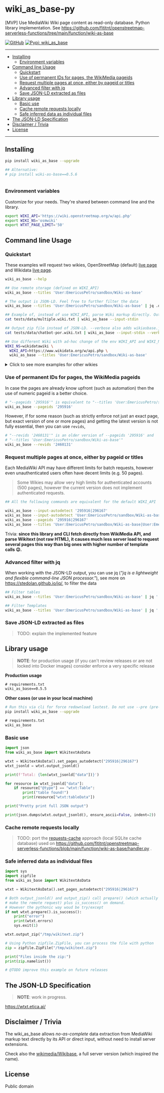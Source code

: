 # wiki_as_base-py
[MVP] Use MediaWiki Wiki page content as read-only database. Python library implementation. See https://github.com/fititnt/openstreetmap-serverless-functions/tree/main/function/wiki-as-base

[![GitHub](https://img.shields.io/badge/GitHub-fititnt%2Fwiki_as_base--py-lightgrey?logo=github&style=social[fititnt/wiki_as_base-py] "GitHub")](https://github.com/fititnt/wiki_as_base-py)
[![Pypi: wiki_as_base](https://img.shields.io/badge/python%20pypi-wiki_as_base-brightgreen[Python] 
 "Pypi: wiki_as_base")](https://pypi.org/project/wiki_as_base)

---
<!-- TOC depthfrom:2 -->

- [Installing](#installing)
    - [Environment variables](#environment-variables)
- [Command line Usage](#command-line-usage)
    - [Quickstart](#quickstart)
    - [Use of permanent IDs for pages, the WikiMedia pageids](#use-of-permanent-ids-for-pages-the-wikimedia-pageids)
    - [Request multiple pages at once, either by pageid or titles](#request-multiple-pages-at-once-either-by-pageid-or-titles)
    - [Advanced filter with jq](#advanced-filter-with-jq)
    - [Save JSON-LD extracted as files](#save-json-ld-extracted-as-files)
- [Library usage](#library-usage)
    - [Basic use](#basic-use)
    - [Cache remote requests locally](#cache-remote-requests-locally)
    - [Safe inferred data as individual files](#safe-inferred-data-as-individual-files)
- [The JSON-LD Specification](#the-json-ld-specification)
- [Disclaimer / Trivia](#disclaimer--trivia)
- [License](#license)

<!-- /TOC -->
---

## Installing

```bash
pip install wiki_as_base --upgrade

## Alternative: 
# pip install wiki-as-base==0.5.6
```

```nasj

```

### Environment variables
Customize for your needs. They're shared between command line and the library.

```bash
export WIKI_API='https://wiki.openstreetmap.org/w/api.php'
export WIKI_NS='osmwiki'
export WTXT_PAGE_LIMIT='50'
```

<!--
export WIKI_INFOBOXES='ValueDescription\nKeyDescription'
export WIKI_DATA_LANGS='yaml\nturtle'
-->

## Command line Usage

### Quickstart

These examples will request two wikies, OpenStreetMap (default)
[live page](https://wiki.openstreetmap.org/wiki/User:EmericusPetro/sandbox/Wiki-as-base)
and Wikidata
[live page](https://www.wikidata.org/wiki/User:EmericusPetro/sandbox/Wiki-as-base).

```bash
wiki_as_base --help

## Use remote storage (defined on WIKI_API)
wiki_as_base --titles 'User:EmericusPetro/sandbox/Wiki-as-base'

# The output is JSON-LD. Feel free to further filter the data
wiki_as_base --titles 'User:EmericusPetro/sandbox/Wiki-as-base' | jq .data[1]

## Example of, instead of use WIKI_API, parse Wiki markup directly. Output JSON- LD
cat tests/data/multiple.wiki.txt | wiki_as_base --input-stdin

## Output zip file instead of JSON-LD. --verbose also adds wikiasbase.jsonld to file
cat tests/data/chatbot-por.wiki.txt | wiki_as_base --input-stdin --verbose --output-zip-file tests/temp/chatbot-por.zip

## Use different Wiki with ad-hoc change of the env WIKI_API and WIKI_NS
WIKI_NS=wikidatawiki \
  WIKI_API=https://www.wikidata.org/w/api.php \
  wiki_as_base --titles 'User:EmericusPetro/sandbox/Wiki-as-base'
```

<details>
<summary>Click to see more examples for other wikies</summary>

```bash
# For suggestion of RDF namespaces, see https://dumps.wikimedia.org/backup-index.html
WIKI_NS=specieswiki \
  WIKI_API=https://species.wikimedia.org/w/api.php \
  wiki_as_base --titles 'Paubrasilia_echinata'

# @TODO implement support for MediaWiki version used by wikies like this one
WIKI_NS=smwwiki \
  WIKI_API=https://www.semantic-mediawiki.org/w/api.php \
  wiki_as_base --titles 'Help:Using_SPARQL_and_RDF_stores'


```

</details>

<!--
export WIKI_DATA_LANGS="yaml\nturtle\ntext"
wiki_as_base --titles 'User:EmericusPetro/sandbox/Chatbot-por' | jq .data[0]

wiki_as_base --titles 'User:EmericusPetro/sandbox/Chatbot-por' --output-raw

wiki_as_base --titles 'User:EmericusPetro/sandbox/Chatbot-por'

cat tests/data/chatbot-por.wiki.txt | wiki_as_base --input-stdin --output-raw

cat tests/data/chatbot-por.wiki.txt | wiki_as_base --input-stdin --verbose --output-zip-file tests/temp/teste2.zip
cat tests/data/chatbot-por.wiki.txt | wiki_as_base --input-stdin --verbose --output-zip-stdout > tests/temp/teste2-stdout.zip

hexcurse tests/temp/teste2.zip
hexcurse tests/temp/teste2-stdout.zip

cat tests/data/edge-case.wiki.txt | wiki_as_base --input-stdin
cat tests/data/multiple.wiki.txt | wiki_as_base --input-stdin --verbose --output-zip-file tests/temp/multiple.zip

wiki_as_base --titles 'Node'

# @TODO test https://wiki.openstreetmap.org/wiki/OSM_XML

https://wiki.openstreetmap.org/wiki/Special:ApiSandbox#action=parse&format=json&title=User%3AEmericusPetro%2Fsandbox%2FWiki-as-base
-->

### Use of permanent IDs for pages, the WikiMedia pageids

In case the pages are already know upfront (such as automation) then the use of numeric pageid is a better choice.

```bash
# "--pageids '295916'" is equivalent to "--titles 'User:EmericusPetro/sandbox/Wiki-as-base'"
wiki_as_base --pageids '295916'
```

However, if for some reason (such as strictly enforce not just an exact page,
but exact version of one or more pages) and getting the latest version is not fully essential, then you can use `revids`,

```bash
# "--revids '2460131'" is an older version of --pageids '295916' and
# "--titles 'User:EmericusPetro/sandbox/Wiki-as-base'"
wiki_as_base --revids '2460131'
```

### Request multiple pages at once, either by pageid or titles

Each MediaWiki API may have different limits for batch requests,
however even unauthenticated users often have decent limits (e.g. 50 pages).


> Some Wikies may allow very high limits for authenticated accounts (500 pages),
> however the current version does not implement authenticated requests.

```bash
## All the following commands are equivalent for the default WIKI_API

wiki_as_base --input-autodetect '295916|296167'
wiki_as_base --input-autodetect 'User:EmericusPetro/sandbox/Wiki-as-base|User:EmericusPetro/sandbox/Wiki-as-base/data-validation'
wiki_as_base --pageids '295916|296167'
wiki_as_base --titles 'User:EmericusPetro/sandbox/Wiki-as-base|User:EmericusPetro/sandbox/Wiki-as-base/data-validation'

```

Trivia: **since this library and CLI fetch directly from WikiMedia API,
and parse Wikitext (not raw HTML),
it causes much less server load to request several pages this way than big ones with higher number of template calls 😉.**

### Advanced filter with jq

When working with the JSON-LD output, you can use jq (_"jq is a lightweight and flexible command-line JSON processor."_), see more on https://stedolan.github.io/jq/, to filter the data


```bash
## Filter tables
wiki_as_base --titles 'User:EmericusPetro/sandbox/Wiki-as-base' | jq '.data[] | select(.["@type"] == "wtxt:Table")'

## Filter Templates
wiki_as_base --titles 'User:EmericusPetro/sandbox/Wiki-as-base' | jq '.data[] | select(.["@type"] == "wtxt:Template")'
```

### Save JSON-LD extracted as files

> TODO: explain the implemented feature

## Library usage

<!--
- See [src/wiki_as_base/cli.py](src/wiki_as_base/cli.py)
- See [tests/](tests/)
-->


> **NOTE**: for production usage (if you can't review releases or are not locked into Docker images)
> consider enforce a very specific release


**Production usage**
```txt
# requirements.txt
wiki_as_base==0.5.5
```

**Other cases (or use in your local machine)**

```bash
# Run this via cli for force redownload lastest. Do not use --pre (pre-releases)
pip install wiki_as_base --upgrade
```

```txt
# requirements.txt
wiki_as_base
```

### Basic use

```python
import json
from wiki_as_base import WikitextAsData

wtxt = WikitextAsData().set_pages_autodetect("295916|296167")
wtxt_jsonld = wtxt.output_jsonld()

print(f'Total: {len(wtxt_jsonld["data"])}')

for resource in wtxt_jsonld["data"]:
    if resource["@type"] == "wtxt:Table":
        print("table found!")
        print(resource["wtxt:tableData"])

print("Pretty print full JSON output")

print(json.dumps(wtxt.output_jsonld(), ensure_ascii=False, indent=2))
```

### Cache remote requests locally

> TODO: port the [requests-cache](https://requests-cache.readthedocs.io/) approach (local SQLite cache database) used on https://github.com/fititnt/openstreetmap-serverless-functions/blob/main/function/wiki-as-base/handler.py .

### Safe inferred data as individual files

```python
import sys
import zipfile
from wiki_as_base import WikitextAsData

wtxt = WikitextAsData().set_pages_autodetect("295916|296167")

# Both output_jsonld() and output_zip() call prepare() (which actually
# make the remote request) plus is_success() on demand.
# However the pythonic way woud be try/except
if not wtxt.prepare().is_success():
    print("error")
    print(wtxt.errors)
    sys.exit(1)

wtxt.output_zip("/tmp/wikitext.zip")

# Using Python zipfile.ZipFile, you can process the file with python
zip = zipfile.ZipFile("/tmp/wikitext.zip")

print("Files inside the zip:")
print(zip.namelist())

# @TODO improve this example on future releases
```
<!--

> @TODO add links as URN on https://github.com/EticaAI/urn-resolver/tree/main/resolvers

## JSON-LD context
- See also https://w3c.github.io/json-ld-rc/context.jsonld

## JSON Schema
- See https://json-schema.org/specification.html
- See https://github.com/json-api/json-api/blob/gh-pages/schema

## Namespace
> @TODO make URLS for the namespace

# Returns HTML
curl https://www.w3.org/ns/csvw

# Returns turtle
curl -I -H "Accept: text/turtle" https://www.w3.org/ns/csvw

> @TODO maybe generate page with HTML version of the RDF, see
>       - https://github.com/dgarijo/Widoco

> @TODO investigate about the other formats
https://www.iana.org/assignments/media-types/application/vnd.openstreetmap.data+xml
-->

## The JSON-LD Specification

> **NOTE**: work in progress.

https://wtxt.etica.ai/

## Disclaimer / Trivia

The wiki_as_base allows _no-as-complete_ data extraction from MediaWiki markup text directly by its API or direct input,
without need to install server extensions.

Check also the [wikimedia/Wikibase](https://github.com/wikimedia/Wikibase), a full server version (which inspired the name).

## License

Public domain
